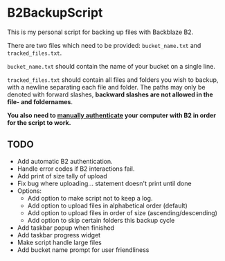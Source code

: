 # B2BackupScript

This is my personal script for backing up files with Backblaze B2.

There are two files which need to be provided: `bucket_name.txt` and `tracked_files.txt`.

`bucket_name.txt` should contain the name of your bucket on a single line.

`tracked_files.txt` should contain all files and folders you wish to backup, with a newline separating each file and folder. The paths may only be denoted with forward slashes, **backward slashes are not allowed in the file- and foldernames**.

**You also need to [manually authenticate](https://www.backblaze.com/b2/docs/b2_authorize_account.html) your computer with B2 in order for the script to work.**

## TODO

- Add automatic B2 authentication.
- Handle error codes if B2 interactions fail.
- Add print of size tally of upload
- Fix bug where uploading... statement doesn't print until done
- Options:
  - Add option to make script not to keep a log.
  - Add option to upload files in alphabetical order (default)
  - Add option to upload files in order of size (ascending/descending)
  - Add option to skip certain folders this backup cycle
- Add taskbar popup when finished
- Add taskbar progress widget
- Make script handle large files
- Add bucket name prompt for user friendliness